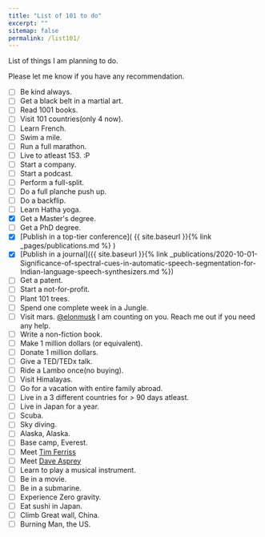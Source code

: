 ```yaml
---
title: "List of 101 to do"
excerpt: ""
sitemap: false
permalink: /list101/
---
```


List of things I am planning to do.

Please let me know if you have any recommendation. 

* [ ] Be kind always.
* [ ] Get a black belt in a martial art.
* [ ] Read 1001 books.
* [ ] Visit 101 countries(only 4 now).
* [ ] Learn French.
* [ ] Swim a mile.
* [ ] Run a full marathon.
* [ ] Live to atleast 153. :P
* [ ] Start a company.
* [ ] Start a podcast.
* [ ] Perform a full-split.
* [ ] Do a full planche push up.
* [ ] Do a backflip.
* [ ] Learn Hatha yoga.
* [x] Get a Master's degree.
* [ ] Get a PhD degree.
* [x] [Publish in a top-tier conference]( {{ site.baseurl }}{% link _pages/publications.md %} )
* [x] [Publish in a journal]({{ site.baseurl }}{% link _publications/2020-10-01-Significance-of-spectral-cues-in-automatic-speech-segmentation-for-Indian-language-speech-synthesizers.md %})
* [ ] Get a patent.
* [ ] Start a not-for-profit.
* [ ] Plant 101 trees.
* [ ] Spend one complete week in a Jungle.
* [ ] Visit mars. [@elonmusk](https://twitter.com/elonmusk) I am counting on you. Reach me out if you need any help.
* [ ] Write a non-fiction book.
* [ ] Make 1 million dollars (or equivalent).
* [ ] Donate 1 million dollars.
* [ ] Give a TED/TEDx talk.
* [ ] Ride a Lambo once(no buying).
* [ ] Visit Himalayas.
* [ ] Go for a vacation with entire family abroad.
* [ ] Live in a 3 different countries for > 90 days atleast.
* [ ] Live in Japan for a year.
* [ ] Scuba.
* [ ] Sky diving.
* [ ] Alaska, Alaska.
* [ ] Base camp, Everest.
* [ ] Meet [Tim Ferriss](https://en.wikipedia.org/wiki/Tim_Ferriss)
* [ ] Meet [Dave Asprey](https://en.wikipedia.org/wiki/Dave_Asprey)
* [ ] Learn to play a musical instrument.
* [ ] Be in a movie.
* [ ] Be in a submarine.
* [ ] Experience Zero gravity.
* [ ] Eat sushi in Japan.
* [ ] Climb Great wall, China.
* [ ] Burning Man, the US.

